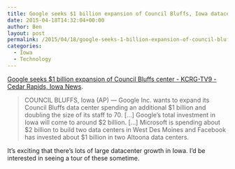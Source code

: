 ```yaml
---
title: Google seeks $1 billion expansion of Council Bluffs, Iowa datacenter
date: 2015-04-18T14:32:04+00:00
author: Ben
layout: post
permalink: /2015/04/18/google-seeks-1-billion-expansion-of-council-bluffs-iowa-datacenter/
categories:
  - Iowa
  - Technology
---
```

[Google seeks $1 billion expansion of Council Bluffs center - KCRG-TV9 - Cedar Rapids, Iowa News](http://kcrg.com/subject/news/business/economy/google-seeks-1-billion-expansion-of-council-bluffs-center-20150417).

> COUNCIL BLUFFS, Iowa (AP) — Google Inc. wants to expand its Council Bluffs data center spending an additional $1 billion and doubling the size of its staff to 70. [...] Google’s total investment in Iowa will come to around $2 billion. [...] Microsoft is spending about $2 billion to build two data centers in West Des Moines and Facebook has invested about $1 billion in two Altoona data centers. 

It&#8217;s exciting that there&#8217;s lots of large datacenter growth in Iowa. I&#8217;d be interested in seeing a tour of these sometime.
